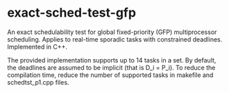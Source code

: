 # exact-sched-test-gfp

An exact schedulability test for global fixed-priority (GFP) multiprocessor scheduling. Applies to real-time sporadic tasks with constrained deadlines. Implemented in C++. 

The provided implementation supports up to 14 tasks in a set. By default, the deadlines are assumed to be implicit (that is D_i = P_i). To reduce the compilation time, reduce the number of supported tasks in makefile and schedtst_p1.cpp files.
